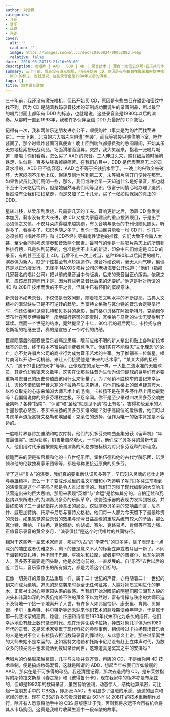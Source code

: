 ```yaml
---
author: 刘雪枫
categories:
- 介绍
- 音乐
- 品碟
- 评论
cover:
  alt: ''
  caption: ''
  image: https://images.soomal.cc/doc/20160824/00062892.webp
  relative: false
date: '2016-08-24T15:21:10+08:00'
description: 老唱片 | AAD | DDD | 4D | 录音技术 | 源自：微信公众号-音乐共同体 | 版权：转载 |  平均/总评分：10.00/20
summary: 三十年前，我还没有激光唱机，但已开始买 CD，原因是有些曲目在磁带和密纹中找不到。因为 CD 是随着数码录音技术的研制成功而诞生的录音制品，所以最早的唱片封面上都印有
  DDD 的标志，也就是说，这些录音全是1980年以后的演奏……
tags: []
title: 向老录音致敬
---
```


三十年前，我还没有激光唱机，但已开始买 CD，原因是有些曲目在磁带和密纹中找不到。因为 CD 是随着数码录音技术的研制成功而诞生的录音制品，所以最早的唱片封面上都印有 DDD 的标志，也就是说，这些录音全是1980年以后的演奏。从那时一直到1993年，我和许多伙伴坚信 DDD 乃最好的 CD 象征。

记得有一次，我和两位乐迷朋友进京公干，顺便购片（事实是为购片而找茬进京）。一天下来，北京的六大唱片店俱遭“奔袭”，而我等钱袋只够住地下室，吃炸酱面了，那个时候炸酱面可真便宜！晚上回到喘气都感费劲的憋闷房间，开始其乐无穷地检索把玩战利品，场面滑稽而诡异。突然，我大笑起来，指着一张唱片喊道：赔啦！你们看看，怎么买了 AAD 的录音。二人伸过头来，瞧仔细后顿时捶胸跌足，生似将一百多块钱丢掉般痛苦。在我们心目中，DDD 是代表至高无上的录音水准的，ADD 已不能容忍，AAD 岂不等于把钱扔水里了。一晚上的兴致全被破坏，大家闷闷不乐地上床，辗转反侧地熬到第二天，未等唱片店开门便候在那里。如果售货员比我们高明一些，那么，我们或许会早一天知道什么是好录音，那也就不至于今天吃后悔药，但是她居然与我们同等见识，很富于同情心地办理了退货，当然没有让我们把钱拿走，而是又加了二十几元，买了一张如假保换的真正的 DDD。

星转斗移，从爱乐到发烧，只需要几天的工夫。音响更新之后，添置 CD 愈发变本加厉。薪水没有太大长进，收 CD 又成为家庭建设的重点投资项目，于是出手必须慎之又慎，不仅耳朵练得越来越挑剔，有关音响与录音的书刊也随见随买。听得多了，看得多了，知识也随之多了。当你一首曲目只能收一张 CD 时，你几乎必须参照《唱片圣经》和《CD圣经》等指南性读物的推荐，它们大致不会骗人太甚，至少会同时考虑演奏和音效两个因素。最可气的倒是一些唱片杂志上的所谓销售排行榜，凡是名列前茅的，包准是卖不出去的新货，印象中它们肯定是 DDD 的录音，有的甚至还写上 4D。我曾不止一次上过当，这种1990年以后问世的唱片，演奏俱为新人，缺少个性甚至有点矫揉造作，录音冷硬锐利，毫无人间气味，偏偏还是以正价版发行。无怪乎 NAXOS 唱片公司的老板海曼公开说道：“他们（指那几家著名的唱片公司）把以前的录音当中价版卖，后来的录音当正价版卖。依我之见，应该反其道而行才是，因为有些老录音比后来的还要好。”他这是针对所谓的 4D 和 20BIT 技术而发的不平之言，但其中已有怀旧的慨叹意味。

新录音不如老录音，不仅仅是音效问题，随着物质文明水平的不断提高，古典人文精神的渐渐缺失已是不可逆转的趋势。当富特文格勒与瓦尔特的音乐会定期举行时，你还依稀可见莫扎特和贝多芬的身影，当门格尔贝格在阿姆斯特丹，克纳佩尔茨布什在拜罗伊特每年一度地履行祭司的职责时，瓦格纳与马勒的生命无疑得到了延续。然而一个世纪的结束，竟然提早了十年，80年代的最后两年，卡拉扬与伯恩斯坦的相继去世，真的是宣告了一个时代的终结。

巨星陨落后的孤寂使爱乐者痛定思痛，眼前应接不暇的新人辈出和贴上各种新技术标签的录音，终于将本不富裕的消费者惹毛了。他们实在不能容忍“文化理念”的沦亡，亦不允许唱片公司的商业行为成为音乐艺术的主宰。为了推销某一位新星，唱片商可以开动一切机器，来让人们接受他是“未来的艺术家”，“某某大师的接班人”，“属于21世纪的天才”等等。正像现在的足坛一样，一大批二流水准的无脑球员，其身价却动辄天文数字，这实在让那些往昔为生命为信仰踢球的巨星们有必要重新考虑自己的历史价值应该用什么来衡量了。为了倾销不胜枚举的世纪末幸运儿，舆论不惜诋毁尸骨未寒的卡拉扬与伯恩斯坦，将他们性格上的弱点肆意夸大，以哗众取宠的心态来编派大师艺术上的毛病。卡拉扬不是在贝多芬作品上用功最勤吗？我偏偏说你的贝多芬糟糕之极，不忍卒闻。你不是至少录过四次贝多芬交响曲全集吗？各种“指南”、“评鉴”和“圣经”就是见不到“榜上有名”。害得初级爱乐的人手握钞票心茫然，不买卡拉扬的贝多芬买谁的呢？对于高段位的爱乐者，他们可以考虑单声道版富特文格勒和埃里希・克莱伯的选择，但作为唯一的版本肯定是不合适的。

一度唱片界暴炒加迪纳和哈农库特，他们的贝多芬交响曲全集分获《留声机》“年度最佳奖”。因为获奖，销售量自然增大，一时间，他们成了贝多芬的最新代言人，他们用时代乐器按原始乐谱演奏的风格亦被标榜为对贝多芬诠释的新理念。

接踵而来的便是布吕根和他的十八世纪乐团，霍格伍德和他的古代学院乐团，诺灵顿和他的伦敦独奏家乐团等等，都是号称更接近原典的贝多芬。

听了这些“复古”的演奏，我们真的要重新认识贝多芬了，早已刻入灵魂的悲壮史诗与英雄精神，怎么一下子变成沙龙里的温文尔雅和小巧透明了呢?贝多芬生前看到的演奏真是这个样子吗？那是令人难以置信的。我们已习惯了现代编制的大交响乐队营造出来的巨大轰响，那用来表现“英雄”与“命运”是恰如其分的。自柏辽兹和瓦格纳以来所进行的为演奏贝多芬的乐队革命，使管弦乐器的表现力发挥到极致，并最终影响了二十世纪指挥大师辈出的局面。仅就演奏贝多芬的交响曲而言，尼基什、威恩加特纳、托斯卡尼尼与富特文格勒，他们每一人都为今天留下了最最珍贵的录音。如果感觉这些录音的效果与现今日益高级的重放系统有较大的矛盾，那么瓦尔特、莱纳、卡拉扬、克伦佩勒、约胡姆、赛尔、克路易坦、肯佩等年富力强、正值音乐录音的黄金岁月，“演录俱佳”是这个时代唱片的共同特征。

相对于这些老一辈艺术家而言，那些“仿古”的“学究气”的贝多芬，除了表现出一点深沉的端庄或者优雅之外，剩下的便是意义不大的标新立异或者耳目一新了。不同于海顿和莫扎特，也不同于巴赫、亨德尔和拉摩，或者更早的普赛尔、维瓦尔第等人，贝多芬不需要走回头路，他是永远向前的，一直发展的。自“乐圣”去世以后的近二百年，音乐家作出的所有努力，都是为着这个目标的。

正像一切美好的景象无法重现一样，属于二十世纪的声音，亦将随着二十一世纪的到来而成为绝响。追思的悲哀袭来时竟全无任何征兆，人类对物质文明进化的麻木，正反衬出对心灵家园失落的敏感。当我们开始对眼前的明星们那江湖艺人般的派头和讳莫如深的外表仍掩盖不住的拜金不以为然时，富有情操与秩序的大师已迫不及待地一个接一个地离开了人世，有许多人如弗里恰伊、康泰里、肯佩、贝努姆、卡尔・里希特、科尔特斯等还未迎来他们艺术的巅峰期便英年早逝。于是属于那一代艺术家的高贵、稳健、纤细和诗情在1970年代末即化为永久的缅怀，他们幸运地没有赶上数码录音时代。现在乐评诟病卡拉扬，抨击对象几乎俱为他1980年代的录音，这是艺术家受累于现代科技的典型事例，相信听过卡拉扬现场音乐会的人是绝对不会让卡拉扬去担当数码录音的罪过的。从此意义上讲，那些过早离世的大师未始不是幸运的。正如富特文格勒和托斯卡尼尼没有赶上立体声时代，为数众多的顶尖高手也未能活到数码录音问世，这难道真是冥冥之中的安排吗？

老唱片的价格越来越离谱，几乎与文物并驾齐驱，再版的 CD，不是给你用 4D 技术重制，便是搞成数码混音，这就是所谓的 ADD，想起当年被我们弃如敝屣的 AAD，那实在是不可多得的珍品，我还清楚记得，那次去退货的 CD，是布莱兹指挥的斯特拉文斯基《春之祭》和《彼得鲁什卡》，现在我家中的版本亦是布莱兹的，但却是1992年的数码录音，虽然音响锐利，动态惊人，结构也算缜密，可比起一位朋友手中的 CBS版，即那张 AAD，却明显少了温暖的乐感、通透的层次和宽阔的音场。现在 CBS的许多珍贵录音都由 SONY 以 20BIT 的技术重新制作发行，除非有人愿意将他手中的 CBS 原版惠让于我，否则我将永远不会再有机会将其从市场购回，这真是我唱片收藏生涯中一段辛酸的故事。